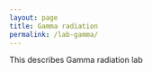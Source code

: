 ```yaml
---
layout: page
title: Gamma radiation
permalink: /lab-gamma/
---
```


This describes Gamma radiation lab
